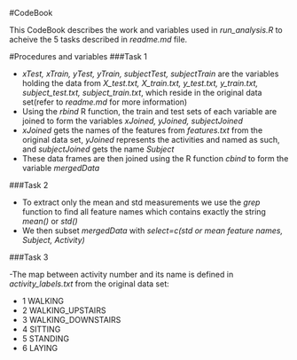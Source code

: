 #CodeBook

This CodeBook describes the work and variables used in *run_analysis.R* to acheive the 5 tasks described in
*readme.md* file. 

#Procedures and variables
###Task 1
- *xTest, xTrain, yTest, yTrain, subjectTest, subjectTrain* are the variables holding the data from *X_test.txt, X_train.txt, y_test.txt, y_train.txt, subject_test.txt, subject_train.txt*, which reside in the original data set(refer to *readme.md* for more information)
- Using the *rbind* R function, the train and test sets of each variable are joined to form the variables *xJoined, yJoined, subjectJoined*
- *xJoined* gets the names of the features from *features.txt* from the original data set, *yJoined* represents the activities and named as such, and *subjectJoined* gets the name *Subject*
- These data frames are then joined using the R function *cbind* to form the variable *mergedData*

###Task 2
- To extract only the mean and std measurements we use the *grep* function to find all feature names which contains exactly the string *mean()* or *std()*
- We then subset *mergedData* with *select=c(std or mean feature names, Subject, Activity)*

###Task 3

-The map between activity number and its name is defined in *activity_labels.txt* from the original data set:
  * 1 WALKING
  * 2 WALKING_UPSTAIRS
  * 3 WALKING_DOWNSTAIRS
  * 4 SITTING
  * 5 STANDING
  * 6 LAYING
